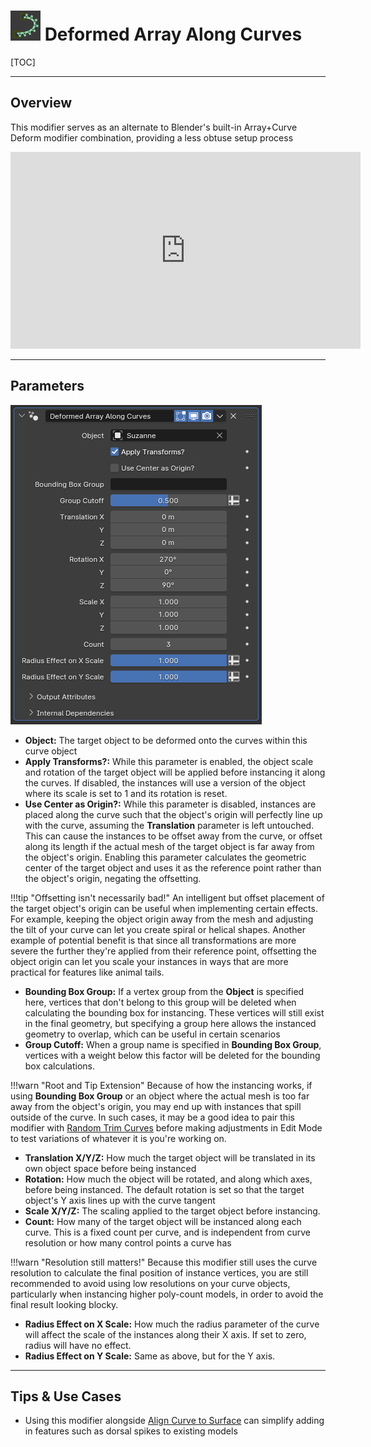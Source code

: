 # ![icon](../img/icons/deformed_array_along_curves.png) Deformed Array Along Curves

[TOC]

---

## Overview

This modifier serves as an alternate to Blender's built-in Array+Curve Deform modifier combination, providing a less obtuse setup process

<iframe width="560" height="315" src="https://www.youtube.com/embed/MZTloVeeI2E?si=IQDIQlZXuUXmX3XH" title="YouTube video player" frameborder="0" allow="accelerometer; autoplay; clipboard-write; encrypted-media; gyroscope; picture-in-picture; web-share" allowfullscreen></iframe>

---

## Parameters
![Parameters](params/deformed_array_along_curves.PNG)

* **Object:** The target object to be deformed onto the curves within this curve object
* **Apply Transforms?:** While this parameter is enabled, the object scale and rotation of the target object will be applied before instancing it along the curves. If disabled, the instances will use a version of the object where its scale is set to 1 and its rotation is reset. 
* **Use Center as Origin?:** While this parameter is disabled, instances are placed along the curve such that the object's origin will perfectly line up with the curve, assuming the **Translation** parameter is left untouched. This can cause the instances to be offset away from the curve, or offset along its length if the actual mesh of the target object is far away from the object's origin. Enabling this parameter calculates the geometric center of the target object and uses it as the reference point rather than the object's origin, negating the offsetting.

!!!tip "Offsetting isn't necessarily bad!"
    An intelligent but offset placement of the target object's origin can be useful when implementing certain effects. For example, keeping the object origin away from the mesh and adjusting the tilt of your curve can let you create spiral or helical shapes. Another example of potential benefit is that since all transformations are more severe the further they're applied from their reference point, offsetting the object origin can let you scale your instances in ways that are more practical for features like animal tails.

* **Bounding Box Group:** If a vertex group from the **Object** is specified here, vertices that don't belong to this group will be deleted when calculating the bounding box for instancing. These vertices will still exist in the final geometry, but specifying a group here allows the instanced geometry to overlap, which can be useful in certain scenarios
* **Group Cutoff:** When a group name is specified in **Bounding Box Group**, vertices with a weight below this factor will be deleted for the bounding box calculations.

!!!warn "Root and Tip Extension"
    Because of how the instancing works, if using **Bounding Box Group** or an object where the actual mesh is too far away from the object's origin, you may end up with instances that spill outside of the curve. In such cases, it may be a good idea to pair this modifier with [Random Trim Curves](../curve_manipulation/random_trim_curves.md) before making adjustments in Edit Mode to test variations of whatever it is you're working on.

* **Translation X/Y/Z:** How much the target object will be translated in its own object space before being instanced
* **Rotation:** How much the object will be rotated, and along which axes, before being instanced. The default rotation is set so that the target object's Y axis lines up with the curve tangent
* **Scale X/Y/Z:** The scaling applied to the target object before instancing. 
* **Count:** How many of the target object will be instanced along each curve. This is a fixed count per curve, and is independent from curve resolution or how many control points a curve has 

!!!warn "Resolution still matters!"
    Because this modifier still uses the curve resolution to calculate the final position of instance vertices, you are still recommended to avoid using low resolutions on your curve objects, particularly when instancing higher poly-count models, in order to avoid the final result looking blocky.

* **Radius Effect on X Scale:** How much the radius parameter of the curve will affect the scale of the instances along their X axis. If set to zero, radius will have no effect.
* **Radius Effect on Y Scale:** Same as above, but for the Y axis. 

---

## Tips & Use Cases

* Using this modifier alongside [Align Curve to Surface](../curve_manipulation/align_curve_to_surface.md) can simplify adding in features such as dorsal spikes to existing models

